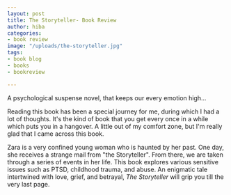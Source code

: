 ```yaml
---
layout: post
title: The Storyteller- Book Review
author: hiba
categories:
- book review
image: "/uploads/the-storyteller.jpg"
tags:
- book blog
- books
- bookreview

---
```

A psychological suspense novel, that keeps our every emotion high...

Reading this book has been a special journey for me, during which I had a lot of thoughts. It's the kind of book that you get every once in a while which puts you in a hangover. A little out of my comfort zone, but I'm really glad that I came across this book.

Zara is a very confined young woman who is haunted by her past. One day, she receives a strange mail from "the Storyteller". From there, we are taken through a series of events in her life. This book explores various sensitive issues such as PTSD, childhood trauma, and abuse. An enigmatic tale intertwined with love, grief, and betrayal, _The Storyteller_ will grip you till the very last page. 